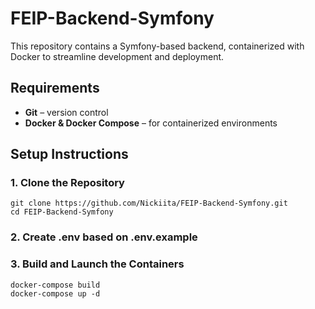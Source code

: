 # FEIP-Backend-Symfony

This repository contains a Symfony-based backend, containerized with Docker to streamline development and deployment.

## Requirements
- **Git** – version control
- **Docker & Docker Compose** – for containerized environments

## Setup Instructions

### 1. Clone the Repository
```
git clone https://github.com/Nickiita/FEIP-Backend-Symfony.git
cd FEIP-Backend-Symfony
```


### 2. Create .env based on .env.example


### 3. Build and Launch the Containers
```
docker-compose build
docker-compose up -d
```